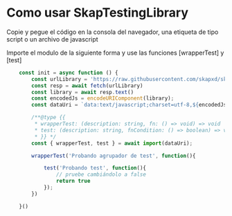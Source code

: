 # Como usar SkapTestingLibrary

Copie y pegue el código en la consola del navegador, una etiqueta de tipo script o un archivo de javascript 

Importe el modulo de la siguiente forma y use las funciones [wrapperTest] y [test] 

```javascript
    const init = async function () {
        const urlLibrary = 'https://raw.githubusercontent.com/skapxd/skap-testing-library/main/testingLibrary/index.js'
        const resp = await fetch(urlLibrary)
        const library = await resp.text()
        const encodedJs = encodeURIComponent(library);
        const dataUri = `data:text/javascript;charset=utf-8,${encodedJs}`

        /**@type {{
         * wrapperTest: (description: string, fn: () => void) => void
         * test: (description: string, fnCondition: () => boolean) => void
         * }} */
        const { wrapperTest, test } = await import(dataUri);

        wrapperTest('Probando agrupador de test', function(){

            test('Probando test', function(){
                // pruebe cambiándolo a false
                return true
            });
        })

    }()
```
